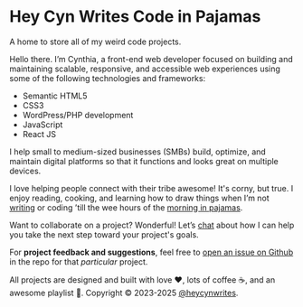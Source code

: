 # Hey Cyn Writes Code in Pajamas

A home to store all of my weird code projects. 

Hello there. I’m Cynthia, a front-end web developer focused on building and maintaining 
scalable, responsive, and accessible web experiences using some of the following technologies and frameworks: 

- Semantic HTML5 
- CSS3 
- WordPress/PHP development
- JavaScript
- React JS 

I help small to medium-sized businesses (SMBs) build, optimize, and maintain 
digital platforms so that it functions and looks great on multiple devices. 

I love helping people connect with their tribe awesome! It's corny, but true. 
I enjoy reading, cooking, and learning how to draw things when I’m not [writing](https://heycynwrites.com) or coding ’till 
the wee hours of the [morning in pajamas](https://heycynwritescodeinpjs.com).


Want to collaborate on a project? Wonderful! 
Let’s [chat](mailto:workwithme@heycynwrites.com) about how 
I can help you take the next step toward your project's goals.
          

For **project feedback and suggestions**, feel free to [open an issue on Github](https://docs.github.com/en/pull-requests/collaborating-with-pull-requests/proposing-changes-to-your-work-with-pull-requests/about-pull-requests) in the repo for that *particular* project. 

All projects are designed and built with love :heart:, lots of coffee :coffee:, and an awesome playlist :musical_note:. Copyright &copy; 2023-2025 [@heycynwrites](https://heycynwrites.com).

